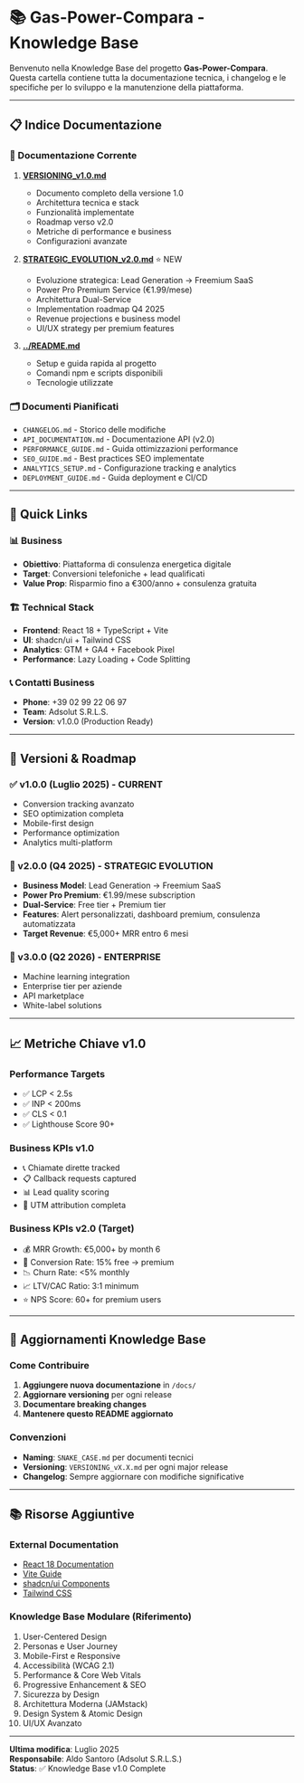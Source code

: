 # 📚 Gas-Power-Compara - Knowledge Base

Benvenuto nella Knowledge Base del progetto **Gas-Power-Compara**. Questa cartella contiene tutta la documentazione tecnica, i changelog e le specifiche per lo sviluppo e la manutenzione della piattaforma.

---

## 📋 **Indice Documentazione**

### **🔖 Documentazione Corrente**

1. **[VERSIONING_v1.0.md](./VERSIONING_v1.0.md)**
   - Documento completo della versione 1.0
   - Architettura tecnica e stack
   - Funzionalità implementate
   - Roadmap verso v2.0
   - Metriche di performance e business
   - Configurazioni avanzate

2. **[STRATEGIC_EVOLUTION_v2.0.md](./STRATEGIC_EVOLUTION_v2.0.md)** ⭐ NEW
   - Evoluzione strategica: Lead Generation → Freemium SaaS
   - Power Pro Premium Service (€1.99/mese)
   - Architettura Dual-Service
   - Implementation roadmap Q4 2025
   - Revenue projections e business model
   - UI/UX strategy per premium features

3. **[../README.md](../README.md)**
   - Setup e guida rapida al progetto
   - Comandi npm e scripts disponibili
   - Tecnologie utilizzate

### **🗂️ Documenti Pianificati**

- `CHANGELOG.md` - Storico delle modifiche
- `API_DOCUMENTATION.md` - Documentazione API (v2.0)
- `PERFORMANCE_GUIDE.md` - Guida ottimizzazioni performance
- `SEO_GUIDE.md` - Best practices SEO implementate
- `ANALYTICS_SETUP.md` - Configurazione tracking e analytics
- `DEPLOYMENT_GUIDE.md` - Guida deployment e CI/CD

---

## 🎯 **Quick Links**

### **📊 Business**
- **Obiettivo**: Piattaforma di consulenza energetica digitale
- **Target**: Conversioni telefoniche + lead qualificati
- **Value Prop**: Risparmio fino a €300/anno + consulenza gratuita

### **🏗️ Technical Stack**
- **Frontend**: React 18 + TypeScript + Vite
- **UI**: shadcn/ui + Tailwind CSS
- **Analytics**: GTM + GA4 + Facebook Pixel
- **Performance**: Lazy Loading + Code Splitting

### **📞 Contatti Business**
- **Phone**: +39 02 99 22 06 97
- **Team**: Adsolut S.R.L.S.
- **Version**: v1.0.0 (Production Ready)

---

## 🚀 **Versioni & Roadmap**

### **✅ v1.0.0 (Luglio 2025) - CURRENT**
- Conversion tracking avanzato
- SEO optimization completa
- Mobile-first design
- Performance optimization
- Analytics multi-platform

### **🎯 v2.0.0 (Q4 2025) - STRATEGIC EVOLUTION**
- **Business Model**: Lead Generation → Freemium SaaS
- **Power Pro Premium**: €1.99/mese subscription
- **Dual-Service**: Free tier + Premium tier
- **Features**: Alert personalizzati, dashboard premium, consulenza automatizzata
- **Target Revenue**: €5,000+ MRR entro 6 mesi

### **🔮 v3.0.0 (Q2 2026) - ENTERPRISE**
- Machine learning integration
- Enterprise tier per aziende
- API marketplace
- White-label solutions

---

## 📈 **Metriche Chiave v1.0**

### **Performance Targets**
- ✅ LCP < 2.5s
- ✅ INP < 200ms
- ✅ CLS < 0.1
- ✅ Lighthouse Score 90+

### **Business KPIs v1.0**
- 📞 Chiamate dirette tracked
- 📋 Callback requests captured
- 📊 Lead quality scoring
- 🎯 UTM attribution completa

### **Business KPIs v2.0 (Target)**
- 💰 MRR Growth: €5,000+ by month 6
- 🔄 Conversion Rate: 15% free → premium
- 📉 Churn Rate: <5% monthly
- 📈 LTV/CAC Ratio: 3:1 minimum
- ⭐ NPS Score: 60+ for premium users

---

## 🔄 **Aggiornamenti Knowledge Base**

### **Come Contribuire**
1. **Aggiungere nuova documentazione** in `/docs/`
2. **Aggiornare versioning** per ogni release
3. **Documentare breaking changes**
4. **Mantenere questo README aggiornato**

### **Convenzioni**
- **Naming**: `SNAKE_CASE.md` per documenti tecnici
- **Versioning**: `VERSIONING_vX.X.md` per ogni major release
- **Changelog**: Sempre aggiornare con modifiche significative

---

## 📚 **Risorse Aggiuntive**

### **External Documentation**
- [React 18 Documentation](https://react.dev/)
- [Vite Guide](https://vitejs.dev/guide/)
- [shadcn/ui Components](https://ui.shadcn.com/)
- [Tailwind CSS](https://tailwindcss.com/docs)

### **Knowledge Base Modulare (Riferimento)**
1. User-Centered Design
2. Personas e User Journey  
3. Mobile-First e Responsive
4. Accessibilità (WCAG 2.1)
5. Performance & Core Web Vitals
6. Progressive Enhancement & SEO
7. Sicurezza by Design
8. Architettura Moderna (JAMstack)
9. Design System & Atomic Design
10. UI/UX Avanzato

---

**Ultima modifica**: Luglio 2025  
**Responsabile**: Aldo Santoro (Adsolut S.R.L.S.)  
**Status**: ✅ Knowledge Base v1.0 Complete